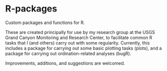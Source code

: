 # R-packages
Custom packages and functions for R.

These are created principally for use by my research group at the USGS Grand Canyon Monitoring and Research Center, to facilitate common R tasks that I (and others) carry out with some regularity.
Currently, this includes a package for carrying out some basic plotting tasks (plots), and a package for carrying out ordination-related analyses (bugR).

Improvements, additions, and suggestions are welcomed.
